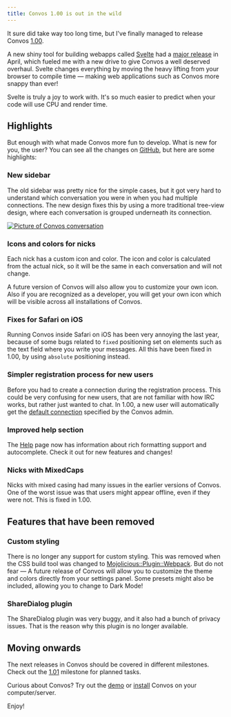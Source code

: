 ```yaml
---
title: Convos 1.00 is out in the wild
---
```


It sure did take way too long time, but I've finally managed to release Convos
[1.00](https://github.com/Nordaaker/convos/blob/1.00/Changes#L3).

A new shiny tool for building webapps called [Svelte](https://svelte.dev) had a
[major release](https://github.com/sveltejs/svelte/commit/7382a9f811c830502e96aaad7fad7976def93d22)
in April, which fueled me with a new drive to give Convos a well deserved
overhaul. Svelte changes everything by moving the heavy lifting from your
browser to compile time &mdash; making web applications such as Convos more
snappy than ever!

<!--more-->

Svelte is truly a joy to work with. It's so much easier to predict when your
code will use CPU and render time.

## Highlights

But enough with what made Convos more fun to develop. What is new for you, the
user? You can see all the changes on [GitHub](https://github.com/Nordaaker/convos/blob/1.00/Changes#L3),
but here are some highlights:

### New sidebar

The old sidebar was pretty nice for the simple cases, but it got very hard to
understand which conversation you were in when you had multiple connections.
The new design fixes this by using a more traditional tree-view design, where
each conversation is grouped underneath its connection.

[![Picture of Convos conversation](/screenshots/2019-10-26-conversation.jpg)](/screenshots/2019-10-26-conversation.jpg)

### Icons and colors for nicks

Each nick has a custom icon and color. The icon and color is calculated from the
actual nick, so it will be the same in each conversation and will not change.

A future version of Convos will also allow you to customize your own icon. Also if
you are recognized as a developer, you will get your own icon which will be
visible across all installations of Convos.

### Fixes for Safari on iOS

Running Convos inside Safari on iOS has been very annoying the last year,
because of some bugs related to `fixed` positioning set on elements such as the
text field where you write your messages. All this have been fixed in 1.00, by
using `absolute` positioning instead.

### Simpler registration process for new users

Before you had to create a connection during the registration process.
This could be very confusing for new users, that are not familiar with how IRC
works, but rather just wanted to chat. In 1.00, a new user will automatically
get the [default connection](/doc/config#convos_default_connection)
specified by the Convos admin.

### Improved help section

The [Help](http://demo.convos.chat/help) page now has information about rich
formatting support and autocomplete. Check it out for new features and changes!

### Nicks with MixedCaps

Nicks with mixed casing had many issues in the earlier versions of Convos.
One of the worst issue was that users might appear offline, even if they were
not. This is fixed in 1.00.

## Features that have been removed

### Custom styling

There is no longer any support for custom styling. This was removed when the
CSS build tool was changed to
[Mojolicious::Plugin::Webpack](https://metacpan.org/pod/Mojolicious::Plugin::Webpack).
But do not fear &mdash; A future release of Convos will allow you to customize
the theme and colors directly from your settings panel. Some presets might also
be included, allowing you to change to Dark Mode!

### ShareDialog plugin

The ShareDialog plugin was very buggy, and it also had a bunch of privacy issues.
That is the reason why this plugin is no longer available.

## Moving onwards

The next releases in Convos should be covered in different milestones. Check
out the [1.01](https://github.com/Nordaaker/convos/milestone/9) milestone for
planned tasks.

Curious about Convos? Try out the [demo](http://demo.convos.chat) or
[install](/doc/start#quick-start-guide) Convos on your
computer/server.

Enjoy!
